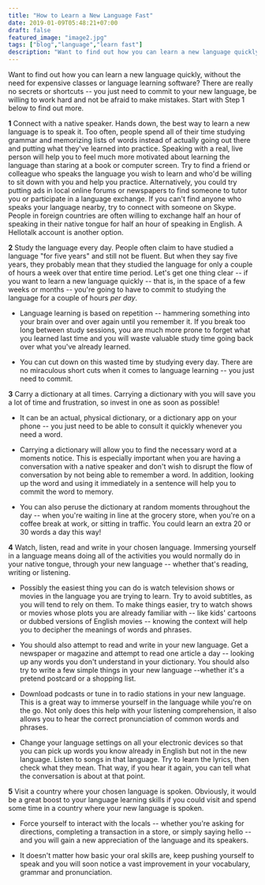 ```yaml
---
title: "How to Learn a New Language Fast"
date: 2019-01-09T05:48:21+07:00
draft: false
featured_image: "image2.jpg"
tags: ["blog","language","learn fast"]
description: "Want to find out how you can learn a new language quickly, without the need for expensive classes or language learning software? There are really no secrets or shortcuts -- you just need to commit to your new language, be willing to work hard and not be afraid to make mistakes. Start with Step 1 below to find out more."
---
```


Want to find out how you can learn a new language quickly, without the need for expensive classes or language learning software? There are really no secrets or shortcuts -- you just need to commit to your new language, be willing to work hard and not be afraid to make mistakes. Start with Step 1 below to find out more.

**1**
Connect with a native speaker. Hands down, the best way to learn a new language is to speak it. Too often, people spend all of their time studying grammar and memorizing lists of words instead of actually going out there and putting what they've learned into practice. Speaking with a real, live person will help you to feel much more motivated about learning the language than staring at a book or computer screen.
Try to find a friend or colleague who speaks the language you wish to learn and who'd be willing to sit down with you and help you practice. Alternatively, you could try putting ads in local online forums or newspapers to find someone to tutor you or participate in a language exchange.
If you can't find anyone who speaks your language nearby, try to connect with someone on Skype. People in foreign countries are often willing to exchange half an hour of speaking in their native tongue for half an hour of speaking in English. A Hellotalk account is another option.

**2**
Study the language every day. People often claim to have studied a language "for five years" and still not be fluent. But when they say five years, they probably mean that they studied the language for only a couple of hours a week over that entire time period. Let's get one thing clear -- if you want to learn a new language quickly -- that is, in the space of a few weeks or months -- you're going to have to commit to studying the language for a couple of hours *per day*.

* Language learning is based on repetition -- hammering something into your brain over and over again until you remember it. If you break too long between study sessions, you are much more prone to forget what you learned last time and you will waste valuable study time going back over what you've already learned.

* You can cut down on this wasted time by studying every day. There are no miraculous short cuts when it comes to language learning -- you just need to commit.
  
**3**
Carry a dictionary at all times. Carrying a dictionary with you will save you a lot of time and frustration, so invest in one as soon as possible!

* It can be an actual, physical dictionary, or a dictionary app on your phone -- you just need to be able to consult it quickly whenever you need a word.

* Carrying a dictionary will allow you to find the necessary word at a moments notice. This is especially important when you are having a conversation with a native speaker and don't wish to disrupt the flow of conversation by not being able to remember a word. In addition, looking up the word and using it immediately in a sentence will help you to commit the word to memory.

* You can also peruse the dictionary at random moments throughout the day -- when you're waiting in line at the grocery store, when you're on a coffee break at work, or sitting in traffic. You could learn an extra 20 or 30 words a day this way!

**4**
Watch, listen, read and write in your chosen language. Immersing yourself in a language means doing all of the activities you would normally do in your native tongue, through your new language -- whether that's reading, writing or listening.

* Possibly the easiest thing you can do is watch television shows or movies in the language you are trying to learn. Try to avoid subtitles, as you will tend to rely on them. To make things easier, try to watch shows or movies whose plots you are already familiar with -- like kids' cartoons or dubbed versions of English movies -- knowing the context will help you to decipher the meanings of words and phrases.

* You should also attempt to read and write in your new language. Get a newspaper or magazine and attempt to read one article a day -- looking up any words you don't understand in your dictionary. You should also try to write a few simple things in your new language --whether it's a pretend postcard or a shopping list.

* Download podcasts or tune in to radio stations in your new language. This is a great way to immerse yourself in the language while you're on the go. Not only does this help with your listening comprehension, it also allows you to hear the correct pronunciation of common words and phrases.

* Change your language settings on all your electronic devices so that you can pick up words you know already in English but not in the new language.
Listen to songs in that language. Try to learn the lyrics, then check what they mean. That way, if you hear it again, you can tell what the conversation is about at that point.

**5**
Visit a country where your chosen language is spoken. Obviously, it would be a great boost to your language learning skills if you could visit and spend some time in a country where your new language is spoken.

* Force yourself to interact with the locals -- whether you're asking for directions, completing a transaction in a store, or simply saying hello -- and you will gain a new appreciation of the language and its speakers.

* It doesn't matter how basic your oral skills are, keep pushing yourself to speak and you will soon notice a vast improvement in your vocabulary, grammar and pronunciation.